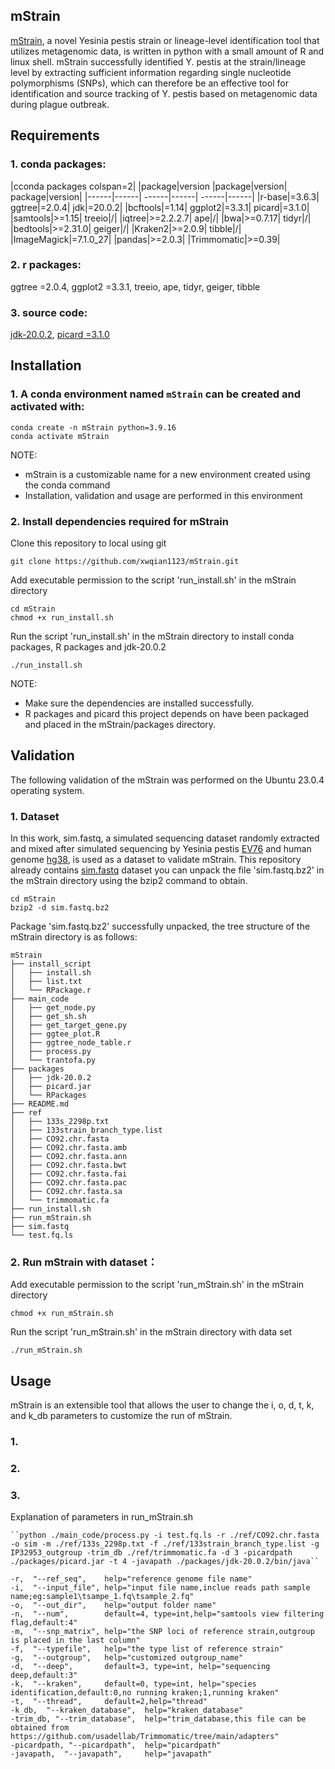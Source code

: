 ## mStrain
[mStrain](https://academic.oup.com/bioinformaticsadvances/article/3/1/vbad115/7274857), a novel Yesinia pestis strain or lineage-level identification tool that utilizes metagenomic data, is written in python with a small amount of R and linux shell. mStrain successfully identified Y. pestis at the strain/lineage level by extracting sufficient information regarding single nucleotide polymorphisms (SNPs), which can therefore be an effective tool for identification and source tracking of Y. pestis based on metagenomic data during plague outbreak.<br/>

## Requirements
### 1. conda packages:
|cconda packages colspan=2|
|package|version      |package|version|  package|version|
|------|------|       ------|------|    ------|------|
|r-base|=3.6.3|       ggtree|=2.0.4|    jdk|=20.0.2|
|bcftools|=1.14|      ggplot2|=3.3.1|   picard|=3.1.0|
|samtools|>=1.15|     treeio|/|
|iqtree|>=2.2.2.7|    ape|/|
|bwa|>=0.7.17|        tidyr|/|
|bedtools|>=2.31.0|   geiger|/|
|Kraken2|>=2.0.9|     tibble|/|
|ImageMagick|=7.1.0_27|
|pandas|>=2.0.3|
|Trimmomatic|>=0.39|
### 2. r packages:
ggtree =2.0.4,  ggplot2 =3.3.1,  treeio, ape,  tidyr, geiger,  tibble <br/>
### 3. source code:
[jdk-20.0.2](https://www.oracle.com/java/technologies/downloads/), [picard =3.1.0](https://github.com/broadinstitute/picard) <br/>

## Installation
### 1. A conda environment named ```mStrain``` can be created and activated with:
```
conda create -n mStrain python=3.9.16
conda activate mStrain
```
NOTE:
- mStrain is a customizable name for a new environment created using the conda command
- Installation, validation and usage are performed in this environment
### 2. Install dependencies required for mStrain
Clone this repository to local using git
```
git clone https://github.com/xwqian1123/mStrain.git
```
Add executable permission to the script 'run_install.sh' in the mStrain directory <br/>
```
cd mStrain
chmod +x run_install.sh
```
Run the script 'run_install.sh' in the mStrain directory to install conda packages, R packages and jdk-20.0.2<br/>
```
./run_install.sh
```
NOTE: 
- Make sure the dependencies are installed successfully.
- R packages and picard this project depends on have been packaged and placed in the mStrain/packages directory.
 
## Validation
The following validation of the mStrain was performed on the Ubuntu 23.0.4 operating system.
### 1. Dataset
In this work, sim.fastq, a simulated sequencing dataset randomly extracted and mixed after simulated sequencing by Yesinia pestis [EV76](https://ftp.ncbi.nlm.nih.gov/genomes/all/GCF/000/324/805/GCF_000324805.2_EV76-CN/GCF_000324805.2_EV76-CN_genomic.fna.gz) and human genome [hg38](https://hgdownload.soe.ucsc.edu/goldenPath/hg38/bigZips/latest/hg38.fa.gz), is used as a dataset to validate mStrain. This repository already contains [sim.fastq](https://figshare.com/articles/dataset/mStrain_--_Strain-level_Identification_of_i_Yersinia_pestis_i_Using_Metagenomic_Data/23911053) dataset you can unpack the file 'sim.fastq.bz2' in the mStrain directory using the bzip2 command to obtain.<br/>
```
cd mStrain
bzip2 -d sim.fastq.bz2
```

Package 'sim.fastq.bz2' successfully unpacked, the tree structure of the mStrain directory is as follows:
```
mStrain
├── install_script
│   ├── install.sh
│   ├── list.txt
│   └── RPackage.r
├── main_code
│   ├── get_node.py
│   ├── get_sh.sh
│   ├── get_target_gene.py
│   ├── ggtee_plot.R
│   ├── ggtree_node_table.r
│   ├── process.py
│   └── trantofa.py
├── packages
│   ├── jdk-20.0.2
│   ├── picard.jar
│   └── RPackages
├── README.md
├── ref
│   ├── 133s_2298p.txt
│   ├── 133strain_branch_type.list
│   ├── CO92.chr.fasta
│   ├── CO92.chr.fasta.amb
│   ├── CO92.chr.fasta.ann
│   ├── CO92.chr.fasta.bwt
│   ├── CO92.chr.fasta.fai
│   ├── CO92.chr.fasta.pac
│   ├── CO92.chr.fasta.sa
│   └── trimmomatic.fa
├── run_install.sh
├── run_mStrain.sh
├── sim.fastq
└── test.fq.ls
```
### 2. Run mStrain with dataset：
Add executable permission to the script 'run_mStrain.sh' in the mStrain directory <br/>
```
chmod +x run_mStrain.sh
```
Run the script 'run_mStrain.sh' in the mStrain directory with data set <br/>
```
./run_mStrain.sh
```
## Usage
mStrain is an extensible tool that allows the user to change the i, o, d, t, k, and k_db parameters to customize the run of mStrain.<br/>
### 1.

### 2. 

### 3.

Explanation of parameters in run_mStrain.sh
```
``python ./main_code/process.py -i test.fq.ls -r ./ref/CO92.chr.fasta -o sim -m ./ref/133s_2298p.txt -f ./ref/133strain_branch_type.list -g IP32953_outgroup -trim_db ./ref/trimmomatic.fa -d 3 -picardpath ./packages/picard.jar -t 4 -javapath ./packages/jdk-20.0.2/bin/java``

-r,  "--ref_seq",    help="reference genome file name"
-i,  "--input_file", help="input file name,inclue reads path sample name;eg:sample1\tsampe_1.fq\tsample_2.fq"
-o,  "--out_dir",    help="output folder name"
-n,  "--num",        default=4, type=int,help="samtools view filtering flag,default:4"
-m,  "--snp_matrix", help="the SNP loci of reference strain,outgroup is placed in the last column"
-f,  "--typefile",   help="the type list of reference strain"
-g,  "--outgroup",   help="customized outgroup_name"
-d,  "--deep",       default=3, type=int, help="sequencing deep,default:3"
-k,  "--kraken",     default=0, type=int, help="species identification,default:0,no running kraken;1,running kraken"
-t,  "--thread",     default=2,help="thread"
-k_db,  "--kraken_database",  help="kraken_database"
-trim_db, "--trim_database",  help="trim_database,this file can be obtained from https://github.com/usadellab/Trimmomatic/tree/main/adapters"
-picardpath, "--picardpath",  help="picardpath"
-javapath,  "--javapath",     help="javapath"

```


